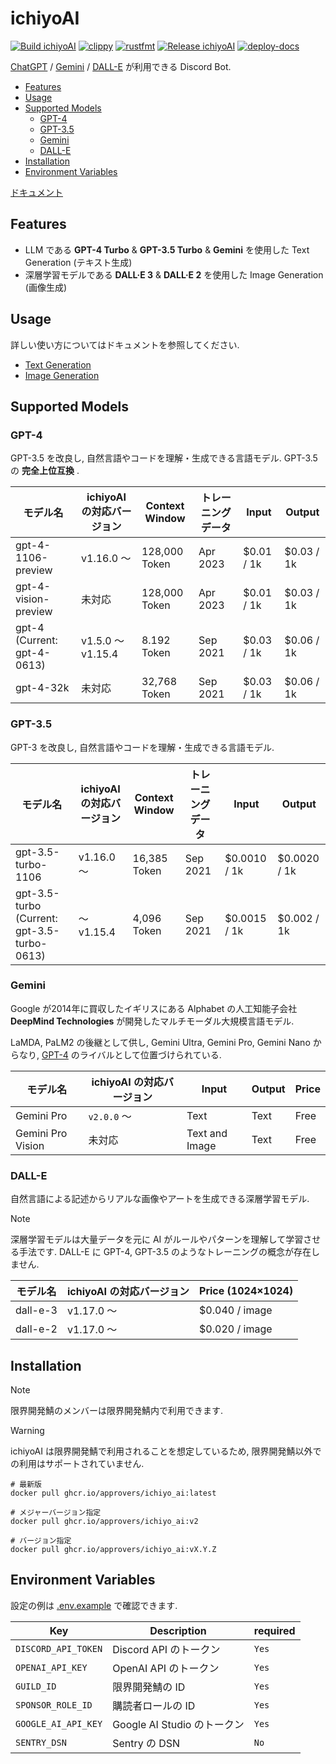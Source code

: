 # ichiyoAI

[![Build ichiyoAI](https://github.com/approvers/ichiyoAI/actions/workflows/build.yaml/badge.svg)](https://github.com/approvers/ichiyoAI/actions/workflows/build.yaml)
[![clippy](https://github.com/approvers/ichiyoAI/actions/workflows/clippy.yaml/badge.svg)](https://github.com/approvers/ichiyoAI/actions/workflows/clippy.yaml)
[![rustfmt](https://github.com/approvers/ichiyoAI/actions/workflows/fmt.yaml/badge.svg)](https://github.com/approvers/ichiyoAI/actions/workflows/fmt.yaml)
[![Release ichiyoAI](https://github.com/approvers/ichiyoAI/actions/workflows/release.yaml/badge.svg)](https://github.com/approvers/ichiyoAI/actions/workflows/release.yaml)
[![deploy-docs](https://github.com/approvers/ichiyoAI/actions/workflows/deploy-docs.yaml/badge.svg)](https://github.com/approvers/ichiyoAI/actions/workflows/deploy-docs.yaml)

[ChatGPT](https://openai.com/chatgpt) / [Gemini](https://deepmind.google/technologies/gemini) / [DALL-E](https://openai.com/dall-e-3) が利用できる Discord Bot.

- [Features](#features)
- [Usage](#usage)
- [Supported Models](#supported-models)
  - [GPT-4](#gpt-4)
  - [GPT-3.5](#gpt-35)
  - [Gemini](#gemini)
  - [DALL-E](#dall-e)
- [Installation](#installation)
- [Environment Variables](#environment-variables)

[ドキュメント](https://ichiyoai.approvers.dev)

## Features

- LLM である **GPT-4 Turbo** & **GPT-3.5 Turbo** & **Gemini** を使用した Text Generation (テキスト生成)
- 深層学習モデルである **DALL·E 3** & **DALL·E 2** を使用した Image Generation (画像生成)

## Usage

詳しい使い方についてはドキュメントを参照してください.

- [Text Generation](https://ichiyoai.approvers.dev/how-to/text-generation.html)
- [Image Generation](https://ichiyoai.approvers.dev/how-to/image-generation.html)

## Supported Models

### GPT-4

GPT-3.5 を改良し, 自然言語やコードを理解・生成できる言語モデル. GPT-3.5 の **完全上位互換** .

| モデル名 | ichiyoAI の対応バージョン | Context Window | トレーニングデータ | Input | Output |
| --- | --- | --- | --- | --- | --- |
| gpt-4-1106-preview | v1.16.0 〜 | 128,000 Token | Apr 2023 | $0.01 / 1k | $0.03 / 1k |
| gpt-4-vision-preview | 未対応 | 128,000 Token | Apr 2023 | $0.01 / 1k | $0.03 / 1k |
| gpt-4 (Current: gpt-4-0613) | v1.5.0 〜 v1.15.4 | 8.192 Token | Sep 2021 | $0.03 / 1k | $0.06 / 1k |
| gpt-4-32k | 未対応 | 32,768 Token | Sep 2021 | $0.03 / 1k | $0.06 / 1k |

### GPT-3.5

GPT-3 を改良し, 自然言語やコードを理解・生成できる言語モデル.

| モデル名 | ichiyoAI の対応バージョン | Context Window | トレーニングデータ | Input | Output |
| --- | --- | --- | --- | --- | --- |
| gpt-3.5-turbo-1106 | v1.16.0 〜 | 16,385 Token | Sep 2021 | $0.0010 / 1k | $0.0020 / 1k |
| gpt-3.5-turbo (Current: gpt-3.5-turbo-0613) | 〜 v1.15.4 | 4,096 Token | Sep 2021 | $0.0015 / 1k | $0.002 / 1k |

### Gemini

Google が2014年に買収したイギリスにある Alphabet の人工知能子会社 **DeepMind Technologies** が開発したマルチモーダル大規模言語モデル.

LaMDA, PaLM2 の後継として供し, Gemini Ultra, Gemini Pro, Gemini Nano からなり, [GPT-4](#gpt-4) のライバルとして位置づけられている.

| モデル名 | ichiyoAI の対応バージョン | Input | Output | Price |
| --- | --- | --- | --- | --- |
| Gemini Pro | `v2.0.0` 〜 | Text | Text | Free |
| Gemini Pro Vision | 未対応 | Text and Image | Text | Free |

### DALL-E

自然言語による記述からリアルな画像やアートを生成できる深層学習モデル.

> [!NOTE]
> 深層学習モデルは大量データを元に AI がルールやパターンを理解して学習させる手法です. DALL-E に GPT-4, GPT-3.5 のようなトレーニングの概念が存在しません.

| モデル名 | ichiyoAI の対応バージョン | Price (1024×1024) |
| --- | --- | --- |
| dall-e-3 | v1.17.0 〜 | $0.040 / image |
| dall-e-2 | v1.17.0 〜 | $0.020 / image |

## Installation

> [!NOTE]
> 限界開発鯖のメンバーは限界開発鯖内で利用できます.

> [!WARNING]
> ichiyoAI は限界開発鯖で利用されることを想定しているため, 限界開発鯖以外での利用はサポートされていません.

```shell
# 最新版
docker pull ghcr.io/approvers/ichiyo_ai:latest

# メジャーバージョン指定
docker pull ghcr.io/approvers/ichiyo_ai:v2

# バージョン指定
docker pull ghcr.io/approvers/ichiyo_ai:vX.Y.Z
```

## Environment Variables

設定の例は [.env.example](./.env.example) で確認できます.

| Key                 | Description       | required |
|---------------------|-------------------|----------|
| `DISCORD_API_TOKEN` | Discord API のトークン | `Yes`    |
| `OPENAI_API_KEY`    | OpenAI API のトークン  | `Yes`    |
| `GUILD_ID`          | 限界開発鯖の ID         | `Yes`    |
| `SPONSOR_ROLE_ID`   | 購読者ロールの ID        | `Yes`     |
| `GOOGLE_AI_API_KEY` | Google AI Studio のトークン | `Yes`     |
| `SENTRY_DSN`        | Sentry の DSN           | `No`     |
